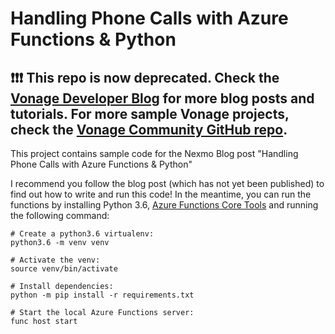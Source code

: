 # Handling Phone Calls with Azure Functions & Python

## ❗❗❗ **This repo is now deprecated. Check the [Vonage Developer Blog](https://developer.vonage.com/en/blog) for more blog posts and tutorials. For more sample Vonage projects, check the [Vonage Community GitHub repo](https://github.com/Vonage-Community).**

This project contains sample code for the Nexmo Blog post "Handling Phone Calls with Azure Functions & Python"

I recommend you follow the blog post (which has not yet been published) to find out how to write and run this code! In the meantime, you can run the functions by installing Python 3.6,  [Azure Functions Core Tools](https://docs.microsoft.com/en-us/azure/azure-functions/functions-run-local) and running the following command:

```shell
# Create a python3.6 virtualenv:
python3.6 -m venv venv

# Activate the venv:
source venv/bin/activate

# Install dependencies:
python -m pip install -r requirements.txt

# Start the local Azure Functions server:
func host start
```

